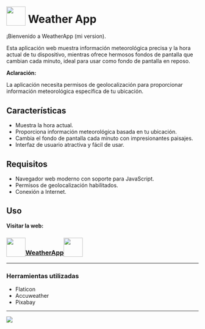 # <sub><picture><img width="50" src="https://cdn-icons-png.flaticon.com/128/3845/3845731.png"/></picture></sub> Weather App

¡Bienvenido a WeatherApp (mi version).

Esta aplicación web muestra información meteorológica precisa y la hora actual de tu dispositivo, mientras ofrece hermosos fondos de pantalla que cambian cada minuto, ideal para usar como fondo de pantalla en reposo. 

**Aclaración:**

La aplicación necesita permisos de geolocalización para proporcionar información meteorológica específica de tu ubicación.

## Características

- Muestra la hora actual.
- Proporciona información meteorológica basada en tu ubicación.
- Cambia el fondo de pantalla cada minuto con impresionantes paisajes.
- Interfaz de usuario atractiva y fácil de usar.

## Requisitos

- Navegador web moderno con soporte para JavaScript.
- Permisos de geolocalización habilitados.
- Conexión a Internet.

## Uso

**Visitar la web:**

### [<sub><picture><img width="50" src="https://cdn-icons-png.flaticon.com/128/3845/3845731.png"/></picture></sub>WeatherApp<sub><picture><img width="50" src="https://cdn-icons-png.flaticon.com/128/3845/3845731.png"/></picture></sub>](https://braiidev.github.io/weatherapp/)

---

### Herramientas utilizadas

- Flaticon
- Accuweather
- Pixabay
---

<picture><img src="https://raw.githubusercontent.com/braiidev/braiidev/main/files/banner-short.jpg" /></picture>
